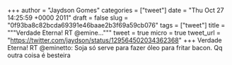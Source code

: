 
+++
author = "Jaydson Gomes"
categories = ["tweet"]
date = "Thu Oct 27 14:25:59 +0000 2011"
draft = false
slug = "0f93ba8c82bcda69391e46baae2b3f69a59cb076"
tags = ["tweet"]
title = """Verdade Eterna! RT @emine..."""
tweet = true
micro = true
tweet_url = "https://twitter.com/jaydson/status/129564502034362368"
+++
Verdade Eterna! RT @eminetto: Soja só serve para fazer óleo para fritar bacon. Qq outra coisa é besteira
